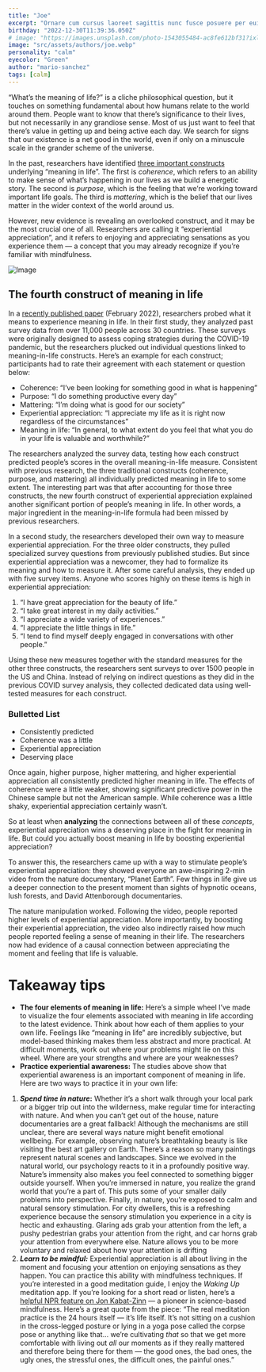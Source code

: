 ```yaml
---
title: "Joe"
excerpt: "Ornare cum cursus laoreet sagittis nunc fusce posuere per euismod dis vehicula a, semper fames lacus maecenas dictumst pulvinar neque enim non potenti. Torquent hac sociosqu eleifend potenti."
birthday: "2022-12-30T11:39:36.050Z"
# image: "https://images.unsplash.com/photo-1543055484-ac8fe612bf31?ixlib=rb-4.0.3&ixid=MnwxMjA3fDB8MHxwaG90by1wYWdlfHx8fGVufDB8fHx8&auto=format&fit=crop&w=927&h=927"
image: "src/assets/authors/joe.webp"
personality: "calm"
eyecolor: "Green"
author: "mario-sanchez"
tags: [calm]
---
```


“What’s the meaning of life?” is a cliche philosophical question, but it touches on something fundamental about how humans relate to the world around them. People want to know that there’s significance to their lives, but not necessarily in any grandiose sense. Most of us just want to feel that there’s value in getting up and being active each day. We search for signs that our existence is a net good in the world, even if only on a minuscule scale in the grander scheme of the universe.

In the past, researchers have identified [three important constructs](https://pubmed.ncbi.nlm.nih.gov/30614732/) underlying “meaning in life”. The first is _coherence_, which refers to an ability to make sense of what’s happening in our lives as we build a energetic story. The second is _purpose_, which is the feeling that we’re working toward important life goals. The third is _mattering_, which is the belief that our lives matter in the wider context of the world around us.

However, new evidence is revealing an overlooked construct, and it may be the most crucial one of all. Researchers are calling it “experiential appreciation”, and it refers to enjoying and appreciating sensations as you experience them — a concept that you may already recognize if you’re familiar with mindfulness.

![Image](https://cdn.sanity.io/images/cijrdavx/production/4b0860eea675e1ebbb0bf25fbff6db2534cfb611-5184x3348.jpg?w=650&q=75&fit=clip&auto=format)

## The fourth construct of meaning in life

In a [recently published paper](https://www.nature.com/articles/s41562-021-01283-6.pdf) (February 2022), researchers probed what it means to experience meaning in life. In their first study, they analyzed past survey data from over 11,000 people across 30 countries. These surveys were originally designed to assess coping strategies during the COVID-19 pandemic, but the researchers plucked out individual questions linked to meaning-in-life constructs. Here’s an example for each construct; participants had to rate their agreement with each statement or question below:

- Coherence: “I’ve been looking for something good in what is happening”
- Purpose: “I do something productive every day”
- Mattering: “I’m doing what is good for our society”
- Experiential appreciation: “I appreciate my life as it is right now regardless of the circumstances”
- Meaning in life: “In general, to what extent do you feel that what you do in your life is valuable and worthwhile?”

The researchers analyzed the survey data, testing how each construct predicted people’s scores in the overall meaning-in-life measure. Consistent with previous research, the three traditional constructs (coherence, purpose, and mattering) all individually predicted meaning in life to some extent. The interesting part was that after accounting for those three constructs, the new fourth construct of experiential appreciation explained another significant portion of people’s meaning in life. In other words, a major ingredient in the meaning-in-life formula had been missed by previous researchers.

In a second study, the researchers developed their own way to measure experiential appreciation. For the three older constructs, they pulled specialized survey questions from previously published studies. But since experiential appreciation was a newcomer, they had to formalize its meaning and how to measure it. After some careful analysis, they ended up with five survey items. Anyone who scores highly on these items is high in experiential appreciation:

1.  “I have great appreciation for the beauty of life.”
2.  “I take great interest in my daily activities.”
3.  “I appreciate a wide variety of experiences.”
4.  “I appreciate the little things in life.”
5.  “I tend to find myself deeply engaged in conversations with other people.”

Using these new measures together with the standard measures for the other three constructs, the researchers sent surveys to over 1500 people in the US and China. Instead of relying on indirect questions as they did in the previous COVID survey analysis, they collected dedicated data using well-tested measures for each construct.

### Bulletted List

- Consistently predicted
- Coherence was a little
- Experiential appreciation
- Deserving place

Once again, higher purpose, higher mattering, and higher experiential appreciation all consistently predicted higher meaning in life. The effects of coherence were a little weaker, showing significant predictive power in the Chinese sample but not the American sample. While coherence was a little shaky, experiential appreciation certainly wasn’t.

So at least when **analyzing** the connections between all of these _concepts_, experiential appreciation wins a deserving place in the fight for meaning in life. But could you actually boost meaning in life by boosting experiential appreciation?

To answer this, the researchers came up with a way to stimulate people’s experiential appreciation: they showed everyone an awe-inspiring 2-min video from the nature documentary, “Planet Earth”. Few things in life give us a deeper connection to the present moment than sights of hypnotic oceans, lush forests, and David Attenborough documentaries.

The nature manipulation worked. Following the video, people reported higher levels of experiential appreciation. More importantly, by boosting their experiential appreciation, the video also indirectly raised how much people reported feeling a sense of meaning in their life. The researchers now had evidence of a causal connection between appreciating the moment and feeling that life is valuable.

# Takeaway tips

- **The four elements of meaning in life:** Here’s a simple wheel I’ve made to visualize the four elements associated with meaning in life according to the latest evidence. Think about how each of them applies to your own life. Feelings like “meaning in life” are incredibly subjective, but model-based thinking makes them less abstract and more practical. At difficult moments, work out where your problems might lie on this wheel. Where are your strengths and where are your weaknesses?
- **Practice experiential awareness:** The studies above show that experiential awareness is an important component of meaning in life. Here are two ways to practice it in your own life:

1.  **_Spend time in nature_:** Whether it’s a short walk through your local park or a bigger trip out into the wilderness, make regular time for interacting with nature. And when you can’t get out of the house, nature documentaries are a great fallback! Although the mechanisms are still unclear, there are several ways nature might benefit emotional wellbeing. For example, observing nature’s breathtaking beauty is like visiting the best art gallery on Earth. There’s a reason so many paintings represent natural scenes and landscapes. Since we evolved in the natural world, our psychology reacts to it in a profoundly positive way. Nature’s immensity also makes you feel connected to something bigger outside yourself. When you’re immersed in nature, you realize the grand world that you’re a part of. This puts some of your smaller daily problems into perspective. Finally, in nature, you’re exposed to calm and natural sensory stimulation. For city dwellers, this is a refreshing experience because the sensory stimulation you experience in a city is hectic and exhausting. Glaring ads grab your attention from the left, a pushy pedestrian grabs your attention from the right, and car horns grab your attention from everywhere else. Nature allows you to be more voluntary and relaxed about how your attention is drifting
2.  **_Learn to be mindful:_** Experiential appreciation is all about living in the moment and focusing your attention on enjoying sensations as they happen. You can practice this ability with mindfulness techniques. If you’re interested in a good meditation guide, I enjoy the _Waking Up_ meditation app. If you’re looking for a short read or listen, here’s a [helpful NPR feature on Jon Kabat-Zinn](https://www.npr.org/2021/12/21/1066585316/mindfulness-meditation-with-john-kabat-zinn) — a pioneer in science-based mindfulness. Here’s a great quote from the piece: “The real meditation practice is the 24 hours itself — it’s life itself. It’s not sitting on a cushion in the cross-legged posture or lying in a yoga pose called the corpse pose or anything like that… we’re cultivating _that_ so that we get more comfortable with living out _all_ our moments as if they really mattered and therefore being there for them — the good ones, the bad ones, the ugly ones, the stressful ones, the difficult ones, the painful ones.”
